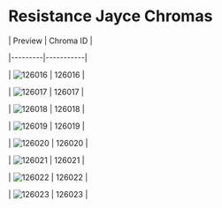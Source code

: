 # Resistance Jayce Chromas


| Preview | Chroma ID |

|---------|-----------|

| ![126016](https://raw.communitydragon.org/latest/plugins/rcp-be-lol-game-data/global/default/v1/champion-chroma-images/126/126016.png) | 126016 |

| ![126017](https://raw.communitydragon.org/latest/plugins/rcp-be-lol-game-data/global/default/v1/champion-chroma-images/126/126017.png) | 126017 |

| ![126018](https://raw.communitydragon.org/latest/plugins/rcp-be-lol-game-data/global/default/v1/champion-chroma-images/126/126018.png) | 126018 |

| ![126019](https://raw.communitydragon.org/latest/plugins/rcp-be-lol-game-data/global/default/v1/champion-chroma-images/126/126019.png) | 126019 |

| ![126020](https://raw.communitydragon.org/latest/plugins/rcp-be-lol-game-data/global/default/v1/champion-chroma-images/126/126020.png) | 126020 |

| ![126021](https://raw.communitydragon.org/latest/plugins/rcp-be-lol-game-data/global/default/v1/champion-chroma-images/126/126021.png) | 126021 |

| ![126022](https://raw.communitydragon.org/latest/plugins/rcp-be-lol-game-data/global/default/v1/champion-chroma-images/126/126022.png) | 126022 |

| ![126023](https://raw.communitydragon.org/latest/plugins/rcp-be-lol-game-data/global/default/v1/champion-chroma-images/126/126023.png) | 126023 |